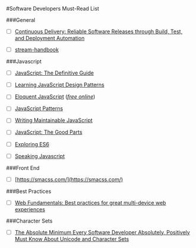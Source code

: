 #Software Developers Must-Read List


###General

- [ ] [Continuous Delivery: Reliable Software Releases through Build, Test, and Deployment Automation](http://smile.amazon.com/Continuous-Delivery-Deployment-Automation-Addison-Wesley/dp/0321601912/)
- [ ] [stream-handbook](https://github.com/substack/stream-handbook)


###Javascript

- [ ] [JavaScript: The Definitive Guide](http://www.amazon.com/JavaScript-Definitive-Guide-Activate-Guides/dp/0596805527/ref=sr_1_2?ie=UTF8&qid=1427192723&sr=8-2&keywords=JavaScript%3A+The+Definitive+Guide)
- [ ] [Learning JavaScript Design Patterns](http://addyosmani.com/resources/essentialjsdesignpatterns/book/)
- [ ] [Eloquent JavaScript](http://www.amazon.com/Eloquent-JavaScript-Modern-Introduction-Programming/dp/1593275846/ref=sr_1_1?ie=UTF8&qid=1427192750&sr=8-1&keywords=Eloquent+JavaScript) (*[free online](http://eloquentjavascript.net/)*)
- [ ] [JavaScript Patterns](http://www.amazon.com/JavaScript-Patterns-Stoyan-Stefanov/dp/0596806752)
- [ ] [Writing Maintainable JavaScript](http://www.amazon.com/Maintainable-JavaScript-Nicholas-C-Zakas/dp/1449327680/ref=sr_1_1?s=books&ie=UTF8&qid=1427192855&sr=1-1&keywords=Writing+Maintainable+JavaScript)
- [ ] [JavaScript: The Good Parts](http://www.amazon.com/JavaScript-Good-Parts-Douglas-Crockford/dp/0596517742/ref=sr_1_1?s=books&ie=UTF8&qid=1427192910&sr=1-1&keywords=JavaScript%3A+The+Good+Parts)
- [ ] [Exploring ES6](http://exploringjs.com/)
- [ ] [Speaking Javascript](http://speakingjs.com/es5/index.html)


###Front End

- [ ] [https://smacss.com/](https://smacss.com/)


###Best Practices

- [ ] [Web Fundamentals: Best practices for great multi-device web experiences](https://developers.google.com/web/fundamentals/?hl=en)

###Character Sets

- [ ] [The Absolute Minimum Every Software Developer Absolutely, Positively Must Know About Unicode and Character Sets](http://www.joelonsoftware.com/articles/Unicode.html)